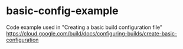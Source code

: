 # basic-config-example
Code example used in "Creating a basic build configuration file"
https://cloud.google.com/build/docs/configuring-builds/create-basic-configuration
 
